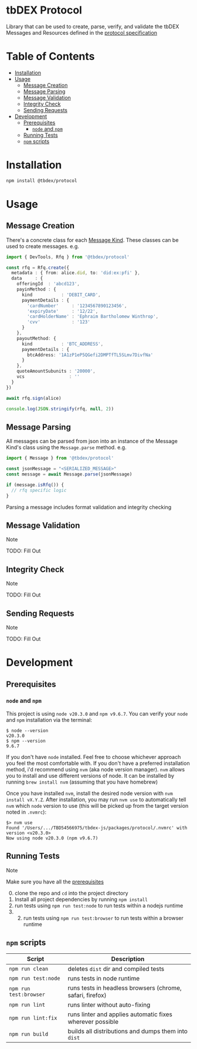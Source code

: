# tbDEX Protocol <!-- omit in toc -->

Library that can be used to create, parse, verify, and validate the tbDEX Messages and Resources defined in the [protocol specification](https://github.com/TBD54566975/tbdex-protocol/blob/main/README.md)
# Table of Contents <!-- omit in toc -->
- [Installation](#installation)
- [Usage](#usage)
  - [Message Creation](#message-creation)
  - [Message Parsing](#message-parsing)
  - [Message Validation](#message-validation)
  - [Integrity Check](#integrity-check)
  - [Sending Requests](#sending-requests)
- [Development](#development)
  - [Prerequisites](#prerequisites)
    - [`node` and `npm`](#node-and-npm)
  - [Running Tests](#running-tests)
  - [`npm` scripts](#npm-scripts)


# Installation

```bash
npm install @tbdex/protocol
```

# Usage

## Message Creation
There's a concrete class for each [Message Kind](https://github.com/TBD54566975/tbdex-protocol/blob/main/README.md#message-kinds). These classes can be used to create messages. e.g. 
```typescript
import { DevTools, Rfq } from '@tbdex/protocol'

const rfq = Rfq.create({
  metadata : { from: alice.did, to: 'did:ex:pfi' },
  data     : {
    offeringId  : 'abcd123',
    payinMethod : {
      kind           : 'DEBIT_CARD',
      paymentDetails : {
        'cardNumber'     : '1234567890123456',
        'expiryDate'     : '12/22',
        'cardHolderName' : 'Ephraim Bartholomew Winthrop',
        'cvv'            : '123'
      }
    },
    payoutMethod: {
      kind           : 'BTC_ADDRESS',
      paymentDetails : {
        btcAddress: '1A1zP1eP5QGefi2DMPTfTL5SLmv7DivfNa'
      }
    },
    quoteAmountSubunits : '20000',
    vcs                 : ''
  }
})

await rfq.sign(alice)

console.log(JSON.stringify(rfq, null, 2))
```

## Message Parsing
All messages can be parsed from json into an instance of the Message Kind's class using the `Message.parse` method. e.g.

```typescript
import { Message } from '@tbdex/protocol'

const jsonMessage = "<SERIALIZED_MESSAGE>"
const message = await Message.parse(jsonMessage)

if (message.isRfq()) {
  // rfq specific logic
}
```

Parsing a message includes format validation and integrity checking

## Message Validation
> [!NOTE]
>
> TODO: Fill Out

## Integrity Check
> [!NOTE]
>
> TODO: Fill Out
## Sending Requests
> [!NOTE]
>
> TODO: Fill Out

# Development

## Prerequisites
### `node` and `npm`
This project is using `node v20.3.0` and `npm v9.6.7`. You can verify your `node` and `npm` installation via the terminal:

```
$ node --version
v20.3.0
$ npm --version
9.6.7
```

If you don't have `node` installed. Feel free to choose whichever approach you feel the most comfortable with. If you don't have a preferred installation method, i'd recommend using `nvm` (aka node version manager). `nvm` allows you to install and use different versions of node. It can be installed by running `brew install nvm` (assuming that you have homebrew)

Once you have installed `nvm`, install the desired node version with `nvm install vX.Y.Z`. After installation, you may run `nvm use` to automatically tell `nvm` which `node` version to use (this will be picked up from the target version noted in `.nvmrc`):

```
$> nvm use
Found '/Users/.../TBD54566975/tbdex-js/packages/protocol/.nvmrc' with version <v20.3.0>
Now using node v20.3.0 (npm v9.6.7)
```
## Running Tests
> [!NOTE]
> 
> Make sure you have all the [prerequisites](#prerequisites)

0. clone the repo and `cd` into the project directory
1. Install all project dependencies by running `npm install`
2. run tests using `npm run test:node` to run tests within a nodejs runtime
3. 2. run tests using `npm run test:browser` to run tests within a browser runtime

## `npm` scripts

| Script                 | Description                                               |
| ---------------------- | --------------------------------------------------------- |
| `npm run clean`        | deletes `dist` dir and compiled tests                     |
| `npm run test:node`    | runs tests in node runtime                                |
| `npm run test:browser` | runs tests in headless browsers (chrome, safari, firefox) |
| `npm run lint`         | runs linter without auto-fixing                           |
| `npm run lint:fix`     | runs linter and applies automatic fixes wherever possible |
| `npm run build`        | builds all distributions and dumps them into `dist`       |
